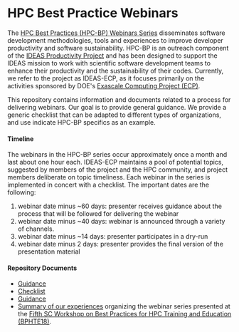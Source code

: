 # HPC Best Practice Webinars

The [HPC Best Practices (HPC-BP) Webinars Series](https://ideas-productivity.org/events/hpc-best-practices-webinars) 
disseminates software development methodologies, tools and experiences to improve developer productivity and software 
sustainability. HPC-BP is an outreach component of the [IDEAS Productivity Project](https://ideas-productivity.org) 
and has been designed to support the IDEAS mission to work with scientific software development teams to enhance 
their productivity and the sustainability of their codes. Currently, we refer to the project as IDEAS-ECP, as it 
focuses primarily on the activities sponsored by DOE's [Exascale Computing Project (ECP)](https://www.exascaleproject.org).

This repository contains information and documents related to a process for delivering webinars. Our goal is to provide 
general guidance. We provide a generic checklist that can be adapted to different types of organizations, and use
indicate HPC-BP specifics as an example.

#### Timeline

The webinars in the HPC-BP series occur approximately once a month and last about one hour each. 
IDEAS-ECP maintains a pool of potential topics, suggested by members of the project and the HPC community,
and project members deliberate on topic timeliness. Each webinar in the series is implemented in concert with a 
checklist. The important dates are the following:

1. webinar date minus ~60 days: presenter receives guidance about the process that will be followed for delivering the webinar
1. webinar date minus ~40 days: webinar is announced through a variety of channels.
1. webinar date minus ~14 days: presenter participates in a dry-run
1. webinar date minus   2 days: presenter provides the final version of the presentation material

#### Repository Documents

- [Guidance](guidance.md)
- [Checklist](checklist.md)
- [Guidance](guidance.md)
- [Summary of our experiences](2019_JOCSE.pdf) organizing the webinar series presented at the [Fifth SC Workshop on
Best Practices for HPC Training and Education (BPHTE18)](https://sighpceducation.acm.org/BPHTE18.html).
